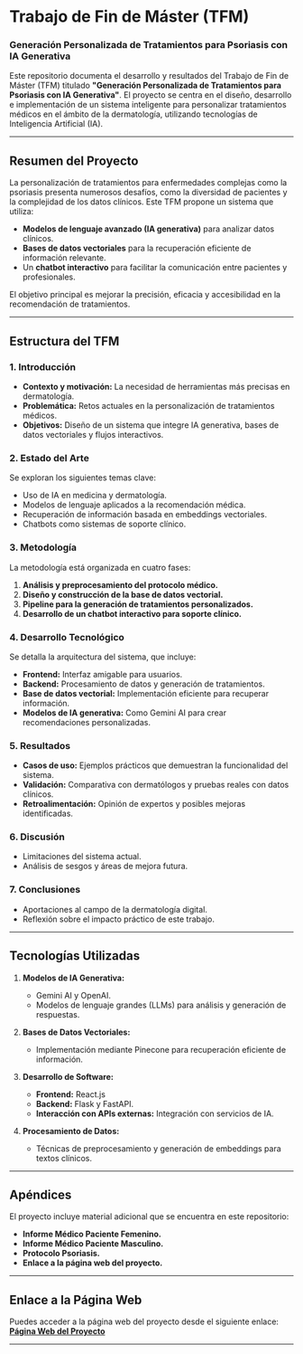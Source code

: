# **Trabajo de Fin de Máster (TFM)**  
### **Generación Personalizada de Tratamientos para Psoriasis con IA Generativa**

Este repositorio documenta el desarrollo y resultados del Trabajo de Fin de Máster (TFM) titulado **"Generación Personalizada de Tratamientos para Psoriasis con IA Generativa"**. El proyecto se centra en el diseño, desarrollo e implementación de un sistema inteligente para personalizar tratamientos médicos en el ámbito de la dermatología, utilizando tecnologías de Inteligencia Artificial (IA).

---

## **Resumen del Proyecto**

La personalización de tratamientos para enfermedades complejas como la psoriasis presenta numerosos desafíos, como la diversidad de pacientes y la complejidad de los datos clínicos. Este TFM propone un sistema que utiliza:

- **Modelos de lenguaje avanzado (IA generativa)** para analizar datos clínicos.
- **Bases de datos vectoriales** para la recuperación eficiente de información relevante.
- Un **chatbot interactivo** para facilitar la comunicación entre pacientes y profesionales.

El objetivo principal es mejorar la precisión, eficacia y accesibilidad en la recomendación de tratamientos.

---

## **Estructura del TFM**

### **1. Introducción**
- **Contexto y motivación:** La necesidad de herramientas más precisas en dermatología.  
- **Problemática:** Retos actuales en la personalización de tratamientos médicos.  
- **Objetivos:** Diseño de un sistema que integre IA generativa, bases de datos vectoriales y flujos interactivos.

### **2. Estado del Arte**
Se exploran los siguientes temas clave:  
- Uso de IA en medicina y dermatología.  
- Modelos de lenguaje aplicados a la recomendación médica.  
- Recuperación de información basada en embeddings vectoriales.  
- Chatbots como sistemas de soporte clínico.

### **3. Metodología**
La metodología está organizada en cuatro fases:  
1. **Análisis y preprocesamiento del protocolo médico.**  
2. **Diseño y construcción de la base de datos vectorial.**  
3. **Pipeline para la generación de tratamientos personalizados.**  
4. **Desarrollo de un chatbot interactivo para soporte clínico.**

### **4. Desarrollo Tecnológico**
Se detalla la arquitectura del sistema, que incluye:
- **Frontend:** Interfaz amigable para usuarios.  
- **Backend:** Procesamiento de datos y generación de tratamientos.  
- **Base de datos vectorial:** Implementación eficiente para recuperar información.  
- **Modelos de IA generativa:** Como Gemini AI para crear recomendaciones personalizadas.

### **5. Resultados**
- **Casos de uso:** Ejemplos prácticos que demuestran la funcionalidad del sistema.  
- **Validación:** Comparativa con dermatólogos y pruebas reales con datos clínicos.  
- **Retroalimentación:** Opinión de expertos y posibles mejoras identificadas.  

### **6. Discusión**
- Limitaciones del sistema actual.  
- Análisis de sesgos y áreas de mejora futura.  

### **7. Conclusiones**
- Aportaciones al campo de la dermatología digital.  
- Reflexión sobre el impacto práctico de este trabajo.

---

## **Tecnologías Utilizadas**

1. **Modelos de IA Generativa:**
   - Gemini AI y OpenAI.
   - Modelos de lenguaje grandes (LLMs) para análisis y generación de respuestas.

2. **Bases de Datos Vectoriales:**
   - Implementación mediante Pinecone para recuperación eficiente de información.

3. **Desarrollo de Software:**
   - **Frontend:** React.js
   - **Backend:** Flask y FastAPI.  
   - **Interacción con APIs externas:** Integración con servicios de IA.

4. **Procesamiento de Datos:**
   - Técnicas de preprocesamiento y generación de embeddings para textos clínicos.

---

## **Apéndices**

El proyecto incluye material adicional que se encuentra en este repositorio:  
- **Informe Médico Paciente Femenino.**  
- **Informe Médico Paciente Masculino.**  
- **Protocolo Psoriasis.**  
- **Enlace a la página web del proyecto.**

---

## **Enlace a la Página Web**
Puedes acceder a la página web del proyecto desde el siguiente enlace:  
[**Página Web del Proyecto**](https://iaenpsoriasis.pythonanywhere.com/?id=juanjo_amoros)

---


